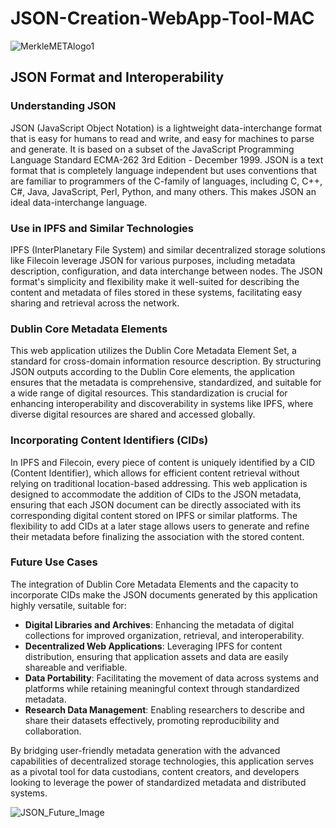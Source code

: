 # JSON-Creation-WebApp-Tool-MAC

![MerkleMETAlogo1](https://github.com/ShaneSCalder/JSON-Creation-WebApp-Tool-MAC/assets/29208274/ae7d3998-29fc-4d2f-b9e0-aec07009bd4f)


## JSON Format and Interoperability

### Understanding JSON

JSON (JavaScript Object Notation) is a lightweight data-interchange format that is easy for humans to read and write, and easy for machines to parse and generate. It is based on a subset of the JavaScript Programming Language Standard ECMA-262 3rd Edition - December 1999. JSON is a text format that is completely language independent but uses conventions that are familiar to programmers of the C-family of languages, including C, C++, C#, Java, JavaScript, Perl, Python, and many others. This makes JSON an ideal data-interchange language.

### Use in IPFS and Similar Technologies

IPFS (InterPlanetary File System) and similar decentralized storage solutions like Filecoin leverage JSON for various purposes, including metadata description, configuration, and data interchange between nodes. The JSON format's simplicity and flexibility make it well-suited for describing the content and metadata of files stored in these systems, facilitating easy sharing and retrieval across the network.

### Dublin Core Metadata Elements

This web application utilizes the Dublin Core Metadata Element Set, a standard for cross-domain information resource description. By structuring JSON outputs according to the Dublin Core elements, the application ensures that the metadata is comprehensive, standardized, and suitable for a wide range of digital resources. This standardization is crucial for enhancing interoperability and discoverability in systems like IPFS, where diverse digital resources are shared and accessed globally.

### Incorporating Content Identifiers (CIDs)

In IPFS and Filecoin, every piece of content is uniquely identified by a CID (Content Identifier), which allows for efficient content retrieval without relying on traditional location-based addressing. This web application is designed to accommodate the addition of CIDs to the JSON metadata, ensuring that each JSON document can be directly associated with its corresponding digital content stored on IPFS or similar platforms. The flexibility to add CIDs at a later stage allows users to generate and refine their metadata before finalizing the association with the stored content.

### Future Use Cases

The integration of Dublin Core Metadata Elements and the capacity to incorporate CIDs make the JSON documents generated by this application highly versatile, suitable for:

- **Digital Libraries and Archives**: Enhancing the metadata of digital collections for improved organization, retrieval, and interoperability.
- **Decentralized Web Applications**: Leveraging IPFS for content distribution, ensuring that application assets and data are easily shareable and verifiable.
- **Data Portability**: Facilitating the movement of data across systems and platforms while retaining meaningful context through standardized metadata.
- **Research Data Management**: Enabling researchers to describe and share their datasets effectively, promoting reproducibility and collaboration.

By bridging user-friendly metadata generation with the advanced capabilities of decentralized storage technologies, this application serves as a pivotal tool for data custodians, content creators, and developers looking to leverage the power of standardized metadata and distributed systems.

![JSON_Future_Image](https://github.com/ShaneSCalder/JSON-Creation-WebApp-Tool-MAC/assets/29208274/c0c536b4-6b13-4876-8078-a268d28b873d)



